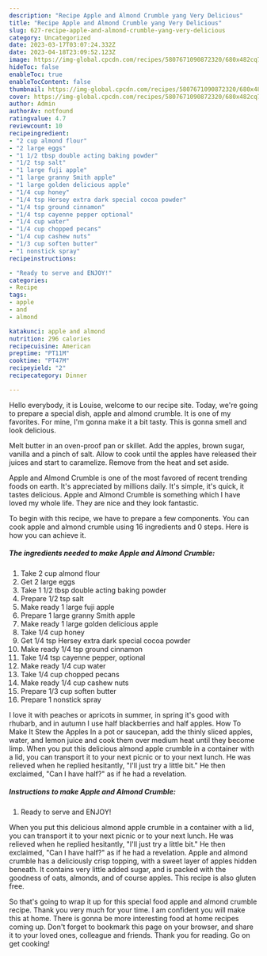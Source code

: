 ```yaml
---
description: "Recipe Apple and Almond Crumble yang Very Delicious"
title: "Recipe Apple and Almond Crumble yang Very Delicious"
slug: 627-recipe-apple-and-almond-crumble-yang-very-delicious
category: Uncategorized
date: 2023-03-17T03:07:24.332Z
date: 2023-04-18T23:09:52.123Z
image: https://img-global.cpcdn.com/recipes/5807671090872320/680x482cq70/apple-and-almond-crumble-recipe-main-photo.jpg
hideToc: false
enableToc: true
enableTocContent: false
thumbnail: https://img-global.cpcdn.com/recipes/5807671090872320/680x482cq70/apple-and-almond-crumble-recipe-main-photo.jpg
cover: https://img-global.cpcdn.com/recipes/5807671090872320/680x482cq70/apple-and-almond-crumble-recipe-main-photo.jpg
author: Admin
authorAv: notfound
ratingvalue: 4.7
reviewcount: 10
recipeingredient:
- "2 cup almond flour"
- "2 large eggs"
- "1 1/2 tbsp double acting baking powder"
- "1/2 tsp salt"
- "1 large fuji apple"
- "1 large granny Smith apple"
- "1 large golden delicious apple"
- "1/4 cup honey"
- "1/4 tsp Hersey extra dark special cocoa powder"
- "1/4 tsp ground cinnamon"
- "1/4 tsp cayenne pepper optional"
- "1/4 cup water"
- "1/4 cup chopped pecans"
- "1/4 cup cashew nuts"
- "1/3 cup soften butter"
- "1 nonstick spray"
recipeinstructions:

- "Ready to serve and ENJOY!"
categories:
- Recipe
tags:
- apple
- and
- almond

katakunci: apple and almond 
nutrition: 296 calories
recipecuisine: American
preptime: "PT11M"
cooktime: "PT47M"
recipeyield: "2"
recipecategory: Dinner

---
```



Hello everybody, it is Louise, welcome to our recipe site. Today, we're going to prepare a special dish, apple and almond crumble. It is one of my favorites. For mine, I'm gonna make it a bit tasty. This is gonna smell and look delicious.

Melt butter in an oven-proof pan or skillet. Add the apples, brown sugar, vanilla and a pinch of salt. Allow to cook until the apples have released their juices and start to caramelize. Remove from the heat and set aside.

Apple and Almond Crumble is one of the most favored of recent trending foods on earth. It's appreciated by millions daily. It's simple, it's quick, it tastes delicious. Apple and Almond Crumble is something which I have loved my whole life. They are nice and they look fantastic.


To begin with this recipe, we have to prepare a few components. You can cook apple and almond crumble using 16 ingredients and 0 steps. Here is how you can achieve it.

<!--inarticleads1-->

##### The ingredients needed to make Apple and Almond Crumble:

1. Take 2 cup almond flour
1. Get 2 large eggs
1. Take 1 1/2 tbsp double acting baking powder
1. Prepare 1/2 tsp salt
1. Make ready 1 large fuji apple
1. Prepare 1 large granny Smith apple
1. Make ready 1 large golden delicious apple
1. Take 1/4 cup honey
1. Get 1/4 tsp Hersey extra dark special cocoa powder
1. Make ready 1/4 tsp ground cinnamon
1. Take 1/4 tsp cayenne pepper, optional
1. Make ready 1/4 cup water
1. Take 1/4 cup chopped pecans
1. Make ready 1/4 cup cashew nuts
1. Prepare 1/3 cup soften butter
1. Prepare 1 nonstick spray


I love it with peaches or apricots in summer, in spring it&#39;s good with rhubarb, and in autumn I use half blackberries and half apples. How To Make It Stew the Apples In a pot or saucepan, add the thinly sliced apples, water, and lemon juice and cook them over medium heat until they become limp. When you put this delicious almond apple crumble in a container with a lid, you can transport it to your next picnic or to your next lunch. He was relieved when he replied hesitantly, &#34;I&#39;ll just try a little bit.&#34; He then exclaimed, &#34;Can I have half?&#34; as if he had a revelation. 

<!--inarticleads2-->

##### Instructions to make Apple and Almond Crumble:


1. Ready to serve and ENJOY!

When you put this delicious almond apple crumble in a container with a lid, you can transport it to your next picnic or to your next lunch. He was relieved when he replied hesitantly, &#34;I&#39;ll just try a little bit.&#34; He then exclaimed, &#34;Can I have half?&#34; as if he had a revelation. Apple and almond crumble has a deliciously crisp topping, with a sweet layer of apples hidden beneath. It contains very little added sugar, and is packed with the goodness of oats, almonds, and of course apples. This recipe is also gluten free. 

So that's going to wrap it up for this special food apple and almond crumble recipe. Thank you very much for your time. I am confident you will make this at home. There is gonna be more interesting food at home recipes coming up. Don't forget to bookmark this page on your browser, and share it to your loved ones, colleague and friends. Thank you for reading. Go on get cooking!

